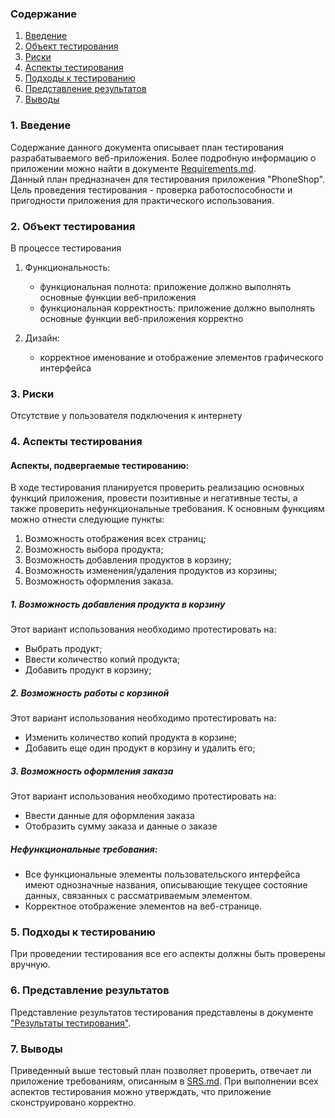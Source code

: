 ﻿### Содержание
1. [Введение](#1)
2. [Объект тестирования](#2)
3. [Риски](#4)
4. [Аспекты тестирования](#5)<br>
5. [Подходы к тестированию](#6)
6. [Представление результатов](#7)
7. [Выводы](#8)

<a name="1"></a>
### 1. Введение
Содержание данного документа описывает план тестирования разрабатываемого веб-приложения. Более подробную информацию о приложении можно найти в документе [Requirements.md](https://github.com/ViachaslauPratasenia/PhoneShop/blob/master/Documents/Requirements/Requirements.md).  
Данный план предназначен для тестирования приложения "PhoneShop". Цель проведения тестирования - проверка работоспособности и пригодности приложения для практического использования.

<a name="2"></a>
### 2. Объект тестирования

В процессе тестирования 

1. Функциональность:
	+ функциональная полнота: приложение должно выполнять основные функции веб-приложения
	+ функциональная корректность: приложение должно выполнять основные функции веб-приложения корректно

2. Дизайн:
    + корректное именование и отображение элементов графического интерфейса

<a name="3"></a>
### 3. Риски

Отсутствие у пользователя подключения к интернету

<a name="4"></a>
### 4. Аспекты тестирования

#### Аспекты, подвергаемые тестированию:

В ходе тестирования планируется проверить реализацию основных функций приложения, провести позитивные и негативные тесты, а также проверить нефункциональные требования.
К основным функциям можно отнести следующие пункты:
1) Возможность отображения всех страниц;
2) Возможность выбора продукта;
3) Возможность добавления продуктов в корзину;
4) Возможность изменения/удаления продуктов из корзины;
5) Возможность оформления заказа.

##### 1. Возможность добавления продукта в корзину
Этот вариант использования необходимо протестировать на:
* Выбрать продукт;
* Ввести количество копий продукта;
* Добавить продукт в корзину;

##### 2. Возможность работы с корзиной
Этот вариант использования необходимо протестировать на:
* Изменить количество копий продукта в корзине;
* Добавить еще один продукт в корзину и удалить его;

##### 3. Возможность оформления заказа
Этот вариант использования необходимо протестировать на:
* Ввести данные для оформления заказа
* Отобразить сумму заказа и данные о заказе

##### Нефункциональные требования:
* Все функциональные элементы пользовательского интерфейса имеют однозначные названия, описывающие текущее состояние данных, связанных с рассматриваемым элементом.
* Корректное отображение элементов на веб-странице.

<a name="5"></a>
### 5. Подходы к тестированию
При проведении тестирования все его аспекты должны быть проверены вручную.

<a name="6"></a>
### 6. Представление результатов

Представление результатов тестирования представлены в документе ["Результаты тестирования"](https://github.com/ViachaslauPratasenia/PhoneShop/blob/master/Documents/Testing/TestResult.md).

<a name="7"></a>
### 7. Выводы
Приведенный выше тестовый план позволяет проверить, отвечает ли приложение требованиям, описанным в [SRS.md](https://github.com/ViachaslauPratasenia/PhoneShop/blob/master/Documents/Requirements/Requirements.md). При выполнении всех аспектов тестирования можно утверждать, что приложение сконструировано корректно.

